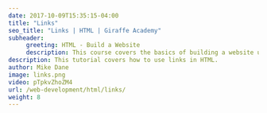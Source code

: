 ```yaml
---
date: 2017-10-09T15:35:15-04:00
title: "Links"
seo_title: "Links | HTML | Giraffe Academy"
subheader:
     greeting: HTML - Build a Website
     description: This course covers the basics of building a website using HTML. Work your way through the videos and we'll teach you everything you need to know to create a basic website!
description: This tutorial covers how to use links in HTML.
author: Mike Dane
image: links.png
video: pTpkvZhoZM4
url: /web-development/html/links/
weight: 8
---
```

